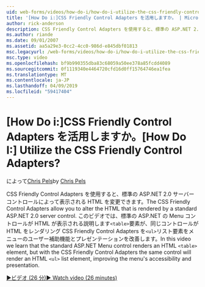 ```yaml
---
uid: web-forms/videos/how-do-i/how-do-i-utilize-the-css-friendly-control-adapters
title: '[How Do i:]CSS Friendly Control Adapters を活用しますか。 | Microsoft Docs'
author: rick-anderson
description: CSS Friendly Control Adapters を使用すると、標準の ASP.NET 2.0 サーバー コントロールによって表示される HTML を変更できます。 このビデオで説明します、経歴の持ち主.
ms.author: riande
ms.date: 09/01/2007
ms.assetid: aa5a29e3-0cc2-4cc0-986d-e845dbf01813
msc.legacyurl: /web-forms/videos/how-do-i/how-do-i-utilize-the-css-friendly-control-adapters
msc.type: video
ms.openlocfilehash: bf9b990355dba83c68059a50ee378a85fcdd4089
ms.sourcegitcommit: 0f1119340e4464720cfd16d0ff15764746ea1fea
ms.translationtype: MT
ms.contentlocale: ja-JP
ms.lasthandoff: 04/09/2019
ms.locfileid: "59417404"
---
```

# <a name="how-do-i-utilize-the-css-friendly-control-adapters"></a><span data-ttu-id="3b238-105">[How Do i:]CSS Friendly Control Adapters を活用しますか。</span><span class="sxs-lookup"><span data-stu-id="3b238-105">[How Do I:] Utilize the CSS Friendly Control Adapters?</span></span>

<span data-ttu-id="3b238-106">によって[Chris Pels](https://twitter.com/chrispels)</span><span class="sxs-lookup"><span data-stu-id="3b238-106">by [Chris Pels](https://twitter.com/chrispels)</span></span>

<span data-ttu-id="3b238-107">CSS Friendly Control Adapters を使用すると、標準の ASP.NET 2.0 サーバー コントロールによって表示される HTML を変更できます。</span><span class="sxs-lookup"><span data-stu-id="3b238-107">The CSS Friendly Control Adapters allow you to alter the HTML that is rendered by a standard ASP.NET 2.0 server control.</span></span> <span data-ttu-id="3b238-108">このビデオでは、標準の ASP.NET の Menu コントロールが HTML が表示される説明します`<table>`要素が、同じコントロールが HTML をレンダリング CSS Friendly Control Adapters を`<ul>`リスト要素をメニューのユーザー補助機能とプレゼンテーションを改善します。</span><span class="sxs-lookup"><span data-stu-id="3b238-108">In this video we learn that the standard ASP.NET Menu control renders an HTML `<table>` element, but with the CSS Friendly Control Adapters the same control will render an HTML `<ul>` list element, improving the menu's accessibility and presentation.</span></span> 

[<span data-ttu-id="3b238-109">&#9654;ビデオ (26 分)</span><span class="sxs-lookup"><span data-stu-id="3b238-109">&#9654; Watch video (26 minutes)</span></span>](https://channel9.msdn.com/Blogs/ASP-NET-Site-Videos/how-do-i-utilize-the-css-friendly-control-adapters)
